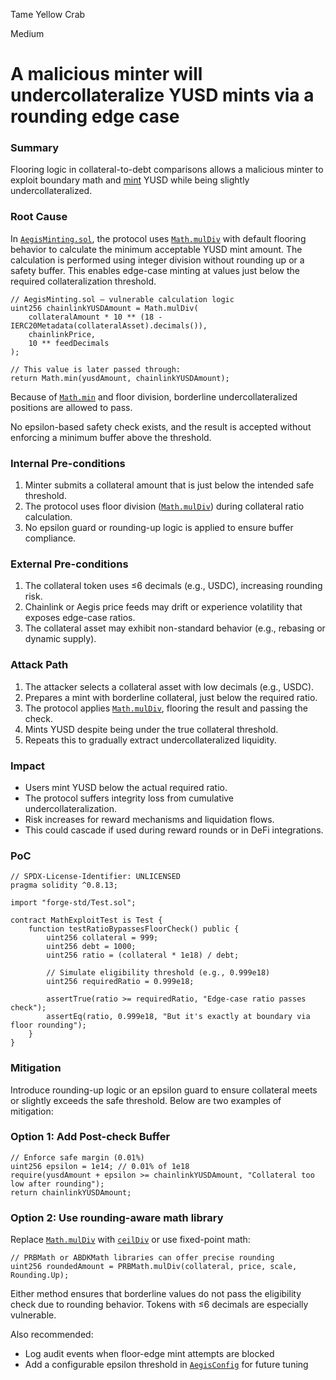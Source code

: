 Tame Yellow Crab

Medium

# A malicious minter will undercollateralize YUSD mints via a rounding edge case

### Summary

Flooring logic in collateral-to-debt comparisons allows a malicious minter to exploit boundary math and [mint](https://github.com/sherlock-audit/2025-04-aegis-op-grant/blob/main/aegis-contracts/contracts/YUSD.sol#L51) YUSD while being slightly undercollateralized.

### Root Cause

In [`AegisMinting.sol`](https://github.com/sherlock-audit/2025-04-aegis-op-grant/blob/main/aegis-contracts/contracts/AegisMinting.sol#L1), the protocol uses [`Math.mulDiv`](https://github.com/OpenZeppelin/openzeppelin-contracts/blob/3e75ff18624ae25d398e46d3096e288fe2bec972/contracts/utils/math/Math.sol#L204) with default flooring behavior to calculate the minimum acceptable YUSD mint amount. The calculation is performed using integer division without rounding up or a safety buffer. This enables edge-case minting at values just below the required collateralization threshold.

```solidity
// AegisMinting.sol – vulnerable calculation logic
uint256 chainlinkYUSDAmount = Math.mulDiv(
    collateralAmount * 10 ** (18 - IERC20Metadata(collateralAsset).decimals()),
    chainlinkPrice,
    10 ** feedDecimals
);

// This value is later passed through:
return Math.min(yusdAmount, chainlinkYUSDAmount);
```

Because of [`Math.min`](https://github.com/OpenZeppelin/openzeppelin-contracts/blob/3e75ff18624ae25d398e46d3096e288fe2bec972/contracts/utils/math/Math.sol#L162) and floor division, borderline undercollateralized positions are allowed to pass.

No epsilon-based safety check exists, and the result is accepted without enforcing a minimum buffer above the threshold.

### Internal Pre-conditions

1. Minter submits a collateral amount that is just below the intended safe threshold.
2. The protocol uses floor division ([`Math.mulDiv`](https://github.com/OpenZeppelin/openzeppelin-contracts/blob/3e75ff18624ae25d398e46d3096e288fe2bec972/contracts/utils/math/Math.sol#L204)) during collateral ratio calculation.
3. No epsilon guard or rounding-up logic is applied to ensure buffer compliance.

### External Pre-conditions

1. The collateral token uses ≤6 decimals (e.g., USDC), increasing rounding risk.
2. Chainlink or Aegis price feeds may drift or experience volatility that exposes edge-case ratios.
3. The collateral asset may exhibit non-standard behavior (e.g., rebasing or dynamic supply).

### Attack Path

1. The attacker selects a collateral asset with low decimals (e.g., USDC).
2. Prepares a mint with borderline collateral, just below the required ratio.
3. The protocol applies [`Math.mulDiv`](https://github.com/OpenZeppelin/openzeppelin-contracts/blob/3e75ff18624ae25d398e46d3096e288fe2bec972/contracts/utils/math/Math.sol#L204), flooring the result and passing the check.
4. Mints YUSD despite being under the true collateral threshold.
5. Repeats this to gradually extract undercollateralized liquidity.


### Impact

- Users mint YUSD below the actual required ratio.
- The protocol suffers integrity loss from cumulative undercollateralization.
- Risk increases for reward mechanisms and liquidation flows.
- This could cascade if used during reward rounds or in DeFi integrations.

### PoC

```solidity
// SPDX-License-Identifier: UNLICENSED
pragma solidity ^0.8.13;

import "forge-std/Test.sol";

contract MathExploitTest is Test {
    function testRatioBypassesFloorCheck() public {
        uint256 collateral = 999;
        uint256 debt = 1000;
        uint256 ratio = (collateral * 1e18) / debt;

        // Simulate eligibility threshold (e.g., 0.999e18)
        uint256 requiredRatio = 0.999e18;

        assertTrue(ratio >= requiredRatio, "Edge-case ratio passes check");
        assertEq(ratio, 0.999e18, "But it's exactly at boundary via floor rounding");
    }
}
```

### Mitigation

Introduce rounding-up logic or an epsilon guard to ensure collateral meets or slightly exceeds the safe threshold. Below are two examples of mitigation:

### Option 1: Add Post-check Buffer

```solidity
// Enforce safe margin (0.01%)
uint256 epsilon = 1e14; // 0.01% of 1e18
require(yusdAmount + epsilon >= chainlinkYUSDAmount, "Collateral too low after rounding");
return chainlinkYUSDAmount;
```

### Option 2: Use rounding-aware math library
Replace [`Math.mulDiv`](https://github.com/OpenZeppelin/openzeppelin-contracts/blob/3e75ff18624ae25d398e46d3096e288fe2bec972/contracts/utils/math/Math.sol#L204) with [`ceilDiv`](https://github.com/OpenZeppelin/openzeppelin-contracts/blob/3e75ff18624ae25d398e46d3096e288fe2bec972/contracts/utils/math/Math.sol#L181) or use fixed-point math:

```solidity
// PRBMath or ABDKMath libraries can offer precise rounding
uint256 roundedAmount = PRBMath.mulDiv(collateral, price, scale, Rounding.Up);
```

Either method ensures that borderline values do not pass the eligibility check due to rounding behavior. Tokens with ≤6 decimals are especially vulnerable.

Also recommended:

- Log audit events when floor-edge mint attempts are blocked
- Add a configurable epsilon threshold in [`AegisConfig`](https://github.com/sherlock-audit/2025-04-aegis-op-grant/blob/main/aegis-contracts/contracts/AegisConfig.sol#L1) for future tuning
